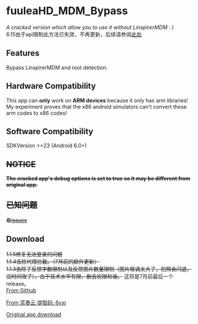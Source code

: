 
# fuuleaHD_MDM_Bypass
*A cracked version which allow you to use it without LinspirerMDM  : )*  
6.15由于api限制此方法已失效，不再更新，后续请参阅[此处](https://github.com/fR0Z863xF/fuulea_mdm_provider)
## Features
Bypass LinspirerMDM and root detection.
## Hardware Compatibility
This app can **only** work on **ARM devices** because it only has arm libraries! My experiment proves that the x86 android simulators can't convert these arm codes to x86 codes!
## Software Compatibility
SDKVersion >=23 (Android 6.0+)  
## ~~NOTICE~~
~~**The cracked app's debug options is set to true so it may be different from original app.**~~  
## ~~已知问题~~ 
~~看[issues](https://github.com/fR0Z863xF/fuuleaHD_MDM_Bypass/issues)~~  
## Download
~~1.1.5修复无法登录的问题~~  
~~1.1.4去除代理拦截。（7月前的额外更新）~~  
~~1.1.3去除了反馈字数限制以及反馈图片数量限制（图片框调太大了，拍照会闪退，没时间改了），由于技术水平有限，删去权限和谐。~~ 
这将是7月前最后一个release。  
[From Github](https://github.com/fR0Z863xF/fuuleaHD_MDM_Bypass/releases/)

[From 蓝奏云 提取码: 6vxr ](https://www.lanzoul.com/b01egpilg)

[Original app download](http://download1.linspirer.com/download/2ad2a025-3ecf-b645-6cb3-0a9a3b08182f.apk)
